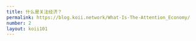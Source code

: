 ```yaml
---
title: 什么是关注经济？
permalink: https://blog.koii.network/What-Is-The-Attention_Economy/
number: 2
layout: koii101
---
```

